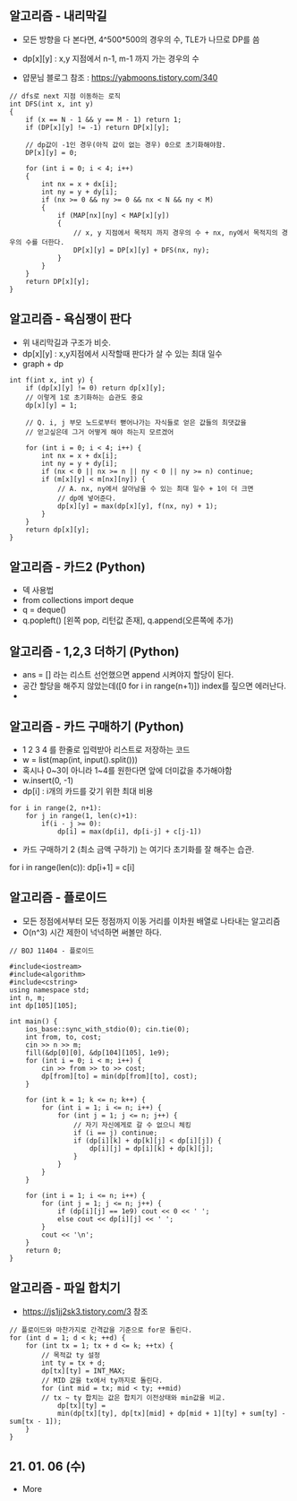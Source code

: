 ## 알고리즘 - 내리막길


- 모든 방향을 다 본다면, 4^500*500의 경우의 수, TLE가 나므로 DP를 씀

- dp[x][y] : x,y 지점에서 n-1, m-1 까지 가는 경우의 수

- 얍문님 블로그 참조 : https://yabmoons.tistory.com/340

```
// dfs로 next 지점 이동하는 로직
int DFS(int x, int y)
{
    if (x == N - 1 && y == M - 1) return 1;
    if (DP[x][y] != -1) return DP[x][y];
 
    // dp값이 -1인 경우(아직 값이 없는 경우) 0으로 초기화해야함.
    DP[x][y] = 0;
    
    for (int i = 0; i < 4; i++)
    {
        int nx = x + dx[i];
        int ny = y + dy[i];
        if (nx >= 0 && ny >= 0 && nx < N && ny < M)
        {
            if (MAP[nx][ny] < MAP[x][y])
            {
                // x, y 지점에서 목적지 까지 경우의 수 + nx, ny에서 목적지의 경우의 수를 더한다.
                DP[x][y] = DP[x][y] + DFS(nx, ny);
            }
        }
    }
    return DP[x][y];
}
```

## 알고리즘 - 욕심쟁이 판다

- 위 내리막길과 구조가 비슷.
- dp[x][y] : x,y지점에서 시작할때 판다가 살 수 있는 최대 일수
- graph + dp

```
int f(int x, int y) {
	if (dp[x][y] != 0) return dp[x][y];
	// 이렇게 1로 초기화하는 습관도 중요
	dp[x][y] = 1;
	
	// Q. i, j 부모 노드로부터 뻗어나가는 자식들로 얻은 값들의 최댓값을
	// 얻고싶은데 그거 어떻게 해야 하는지 모르겠어
	
	for (int i = 0; i < 4; i++) {
		int nx = x + dx[i];
		int ny = y + dy[i];
		if (nx < 0 || nx >= n || ny < 0 || ny >= n) continue;
		if (m[x][y] < m[nx][ny]) {
			// A. nx, ny에서 살아남을 수 있는 최대 일수 + 1이 더 크면
			// dp에 넣어준다.
			dp[x][y] = max(dp[x][y], f(nx, ny) + 1);
		}
	}
	return dp[x][y];
}
```


## 알고리즘 - 카드2 (Python)

 - 덱 사용법
 - from collections import deque
 - q = deque()
 - q.popleft() [왼쪽 pop, 리턴값 존재], q.append(오른쪽에 추가)

## 알고리즘 - 1,2,3 더하기 (Python)

 - ans = [] 라는 리스트 선언했으면 append 시켜야지 할당이 된다.
 - 공간 할당을 해주지 않았는데([0 for i in range(n+1)]) index를 짚으면 에러난다.
 - 

## 알고리즘 - 카드 구매하기 (Python)

 - 1 2 3 4 를 한줄로 입력받아 리스트로 저장하는 코드
 - w = list(map(int, input().split()))
 - 혹시나 0~3이 아니라 1~4를 원한다면 앞에 더미값을 추가해야함
 - w.insert(0, -1)
 - dp[i] : i개의 카드를 갖기 위한 최대 비용

```
for i in range(2, n+1):
    for j in range(1, len(c)+1):
        if(i - j >= 0):
            dp[i] = max(dp[i], dp[i-j] + c[j-1])
```

 - 카드 구매하기 2 (최소 금액 구하기) 는 여기다 초기화를 잘 해주는 습관.

 for i in range(len(c)):
    dp[i+1] = c[i]

## 알고리즘 - 플로이드

 - 모든 정점에서부터 모든 정점까지 이동 거리를 이차원 배열로 나타내는 알고리즘
 - O(n^3) 시간 제한이 넉넉하면 써볼만 하다.

```
// BOJ 11404 - 플로이드

#include<iostream>
#include<algorithm>
#include<cstring>
using namespace std;
int n, m;
int dp[105][105];

int main() {
	ios_base::sync_with_stdio(0); cin.tie(0);
	int from, to, cost;
	cin >> n >> m;
	fill(&dp[0][0], &dp[104][105], 1e9);
	for (int i = 0; i < m; i++) {
		cin >> from >> to >> cost;
		dp[from][to] = min(dp[from][to], cost);
	}

	for (int k = 1; k <= n; k++) {
		for (int i = 1; i <= n; i++) {
			for (int j = 1; j <= n; j++) {
                // 자기 자신에게로 갈 수 없으니 체킹
				if (i == j) continue;
				if (dp[i][k] + dp[k][j] < dp[i][j]) {
					dp[i][j] = dp[i][k] + dp[k][j];
				}
			}
		}
	}

	for (int i = 1; i <= n; i++) {
		for (int j = 1; j <= n; j++) {
			if (dp[i][j] == 1e9) cout << 0 << ' ';
			else cout << dp[i][j] << ' ';
		}
		cout << '\n';
	}
	return 0;
}
```
## 알고리즘 - 파일 합치기

- https://js1jj2sk3.tistory.com/3 참조

```
// 플로이드와 마찬가지로 간격값을 기준으로 for문 돌린다.
for (int d = 1; d < k; ++d) {
    for (int tx = 1; tx + d <= k; ++tx) {
        // 목적값 ty 설정
        int ty = tx + d;
        dp[tx][ty] = INT_MAX;
        // MID 값을 tx에서 ty까지로 돌린다.
        for (int mid = tx; mid < ty; ++mid)
        // tx ~ ty 합치는 값은 합치기 이전상태와 min값을 비교.
            dp[tx][ty] =
            min(dp[tx][ty], dp[tx][mid] + dp[mid + 1][ty] + sum[ty] - sum[tx - 1]);
    }
}
```
## 21. 01. 06 (수)
 - More
